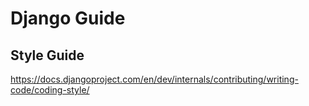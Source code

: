 # Django Guide

## Style Guide
https://docs.djangoproject.com/en/dev/internals/contributing/writing-code/coding-style/
